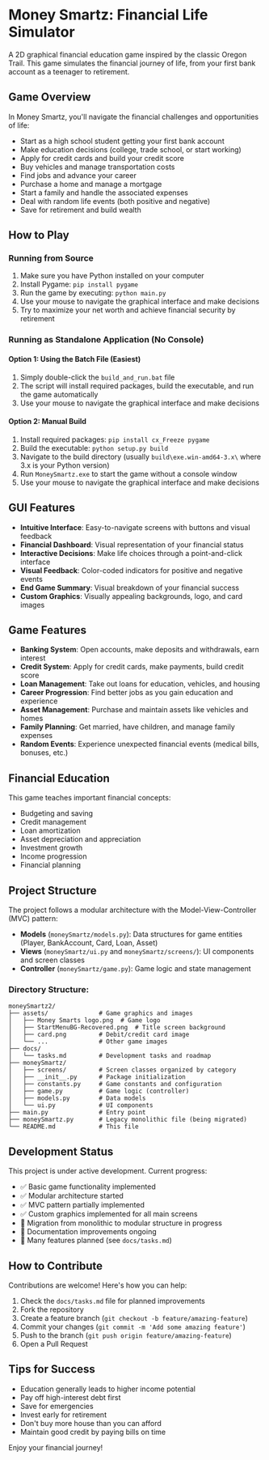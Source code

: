 # Money Smartz: Financial Life Simulator

A 2D graphical financial education game inspired by the classic Oregon Trail. This game simulates the financial journey of life, from your first bank account as a teenager to retirement.

## Game Overview

In Money Smartz, you'll navigate the financial challenges and opportunities of life:

- Start as a high school student getting your first bank account
- Make education decisions (college, trade school, or start working)
- Apply for credit cards and build your credit score
- Buy vehicles and manage transportation costs
- Find jobs and advance your career
- Purchase a home and manage a mortgage
- Start a family and handle the associated expenses
- Deal with random life events (both positive and negative)
- Save for retirement and build wealth

## How to Play

### Running from Source
1. Make sure you have Python installed on your computer
2. Install Pygame: `pip install pygame`
3. Run the game by executing: `python main.py`
4. Use your mouse to navigate the graphical interface and make decisions
5. Try to maximize your net worth and achieve financial security by retirement

### Running as Standalone Application (No Console)

#### Option 1: Using the Batch File (Easiest)
1. Simply double-click the `build_and_run.bat` file
2. The script will install required packages, build the executable, and run the game automatically
3. Use your mouse to navigate the graphical interface and make decisions

#### Option 2: Manual Build
1. Install required packages: `pip install cx_Freeze pygame`
2. Build the executable: `python setup.py build`
3. Navigate to the build directory (usually `build\exe.win-amd64-3.x\` where 3.x is your Python version)
4. Run `MoneySmartz.exe` to start the game without a console window
5. Use your mouse to navigate the graphical interface and make decisions

## GUI Features

- **Intuitive Interface**: Easy-to-navigate screens with buttons and visual feedback
- **Financial Dashboard**: Visual representation of your financial status
- **Interactive Decisions**: Make life choices through a point-and-click interface
- **Visual Feedback**: Color-coded indicators for positive and negative events
- **End Game Summary**: Visual breakdown of your financial success
- **Custom Graphics**: Visually appealing backgrounds, logo, and card images

## Game Features

- **Banking System**: Open accounts, make deposits and withdrawals, earn interest
- **Credit System**: Apply for credit cards, make payments, build credit score
- **Loan Management**: Take out loans for education, vehicles, and housing
- **Career Progression**: Find better jobs as you gain education and experience
- **Asset Management**: Purchase and maintain assets like vehicles and homes
- **Family Planning**: Get married, have children, and manage family expenses
- **Random Events**: Experience unexpected financial events (medical bills, bonuses, etc.)

## Financial Education

This game teaches important financial concepts:
- Budgeting and saving
- Credit management
- Loan amortization
- Asset depreciation and appreciation
- Investment growth
- Income progression
- Financial planning

## Project Structure

The project follows a modular architecture with the Model-View-Controller (MVC) pattern:

- **Models** (`moneySmartz/models.py`): Data structures for game entities (Player, BankAccount, Card, Loan, Asset)
- **Views** (`moneySmartz/ui.py` and `moneySmartz/screens/`): UI components and screen classes
- **Controller** (`moneySmartz/game.py`): Game logic and state management

### Directory Structure:
```
moneySmartz2/
├── assets/              # Game graphics and images
│   ├── Money Smarts logo.png  # Game logo
│   ├── StartMenuBG-Recovered.png  # Title screen background
│   ├── card.png         # Debit/credit card image
│   └── ...              # Other game images
├── docs/
│   └── tasks.md         # Development tasks and roadmap
├── moneySmartz/
│   ├── screens/         # Screen classes organized by category
│   ├── __init__.py      # Package initialization
│   ├── constants.py     # Game constants and configuration
│   ├── game.py          # Game logic (controller)
│   ├── models.py        # Data models
│   └── ui.py            # UI components
├── main.py              # Entry point
├── moneySmartz.py       # Legacy monolithic file (being migrated)
└── README.md            # This file
```

## Development Status

This project is under active development. Current progress:

- ✅ Basic game functionality implemented
- ✅ Modular architecture started
- ✅ MVC pattern partially implemented
- ✅ Custom graphics implemented for all main screens
- 🔄 Migration from monolithic to modular structure in progress
- 📝 Documentation improvements ongoing
- 🚧 Many features planned (see `docs/tasks.md`)

## How to Contribute

Contributions are welcome! Here's how you can help:

1. Check the `docs/tasks.md` file for planned improvements
2. Fork the repository
3. Create a feature branch (`git checkout -b feature/amazing-feature`)
4. Commit your changes (`git commit -m 'Add some amazing feature'`)
5. Push to the branch (`git push origin feature/amazing-feature`)
6. Open a Pull Request

## Tips for Success

- Education generally leads to higher income potential
- Pay off high-interest debt first
- Save for emergencies
- Invest early for retirement
- Don't buy more house than you can afford
- Maintain good credit by paying bills on time

Enjoy your financial journey!
